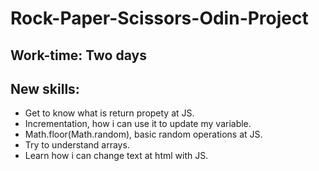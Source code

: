 # Rock-Paper-Scissors-Odin-Project
## Work-time: Two days
## New skills:
- Get to know what is return propety at JS.
- Incrementation, how i can use it to update my variable.
- Math.floor(Math.random), basic random operations at JS.
- Try to understand arrays.
- Learn how i can change text at html with JS.

